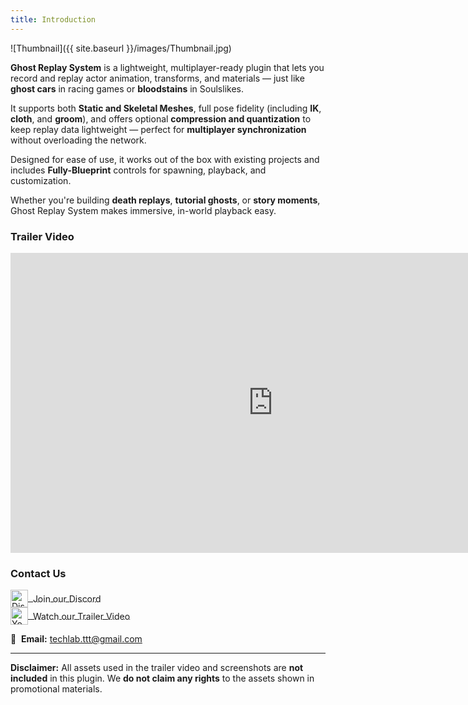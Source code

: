 ```yaml
---
title: Introduction
---
```


![Thumbnail]({{ site.baseurl }}/images/Thumbnail.jpg)

**Ghost Replay System** is a lightweight, multiplayer-ready plugin that lets you record and replay actor animation, transforms, and materials — just like **ghost cars** in racing games or **bloodstains** in Soulslikes.

It supports both **Static and Skeletal Meshes**, full pose fidelity (including **IK**, **cloth**, and **groom**), and offers optional **compression and quantization** to keep replay data lightweight — perfect for **multiplayer synchronization** without overloading the network.

Designed for ease of use, it works out of the box with existing projects and includes **Fully-Blueprint** controls for spawning, playback, and customization.

Whether you're building **death replays**, **tutorial ghosts**, or **story moments**, Ghost Replay System makes immersive, in-world playback easy.

### Trailer Video

<iframe width="840" height="480"
    src="https://www.youtube.com/embed/LHjubAv9SbY"
    title="YouTube video player"
    frameborder="0"
    allow="accelerometer; autoplay; clipboard-write; encrypted-media; gyroscope; picture-in-picture"
    allowfullscreen>
</iframe>

### Contact Us

<a href="https://discord.gg/kkN6dss3Ph" target="_blank" style="margin-right: 20px;">
  <img src="{{ site.baseurl }}/images/Discord_Logo.png" alt="Discord" width="28" style="vertical-align: middle;">
  <span style="vertical-align: middle;">&nbsp;Join our Discord</span>
</a>  
<br/>

<a href="https://www.youtube.com/@Techlab-TTT" target="_blank" style="margin-right: 20px;">
  <img src="{{ site.baseurl }}/images/Youtube_Logo.png" alt="YouTube" width="28" style="vertical-align: middle;">
  <span style="vertical-align: middle;">&nbsp;Watch our Trailer Video</span>
</a>  
<br/>

📧 &nbsp;**Email:** [techlab.ttt@gmail.com](mailto:techlab.ttt@gmail.com)

---
**Disclaimer:**
All assets used in the trailer video and screenshots are **not included** in this plugin. We **do not claim any rights** to the assets shown in promotional materials.

<!-- TODO - License -->